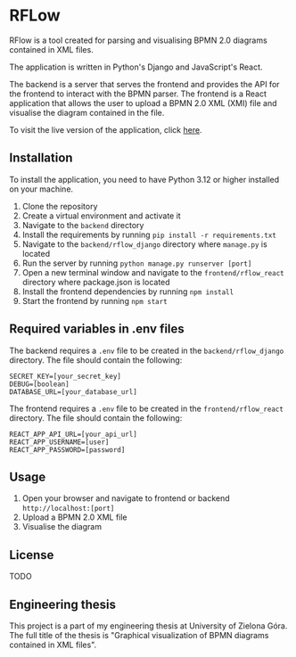 # RFLow

RFlow is a tool created for parsing and visualising BPMN 2.0 diagrams contained in XML files. 

The application is written in Python's Django and JavaScript's React. 

The backend is a server that serves the frontend and provides the API for the frontend to interact with the BPMN parser. 
The frontend is a React application that allows the user to upload a BPMN 2.0 XML (XMI) file and visualise the 
diagram contained in the file.

To visit the live version of the application, click [here](https://rflow.vercel.app/).

## Installation

To install the application, you need to have Python 3.12 or higher installed on your machine.

1. Clone the repository
2. Create a virtual environment and activate it
3. Navigate to the `backend` directory
4. Install the requirements by running `pip install -r requirements.txt`
5. Navigate to the `backend/rflow_django` directory where `manage.py` is located
6. Run the server by running `python manage.py runserver [port]`
7. Open a new terminal window and navigate to the `frontend/rflow_react` directory where package.json is located
8. Install the frontend dependencies by running `npm install`
9. Start the frontend by running `npm start`


## Required variables in .env files


The backend requires a `.env` file to be created in the `backend/rflow_django` directory. The file should contain the following:

```
SECRET_KEY=[your_secret_key]
DEBUG=[boolean]
DATABASE_URL=[your_database_url]
```


The frontend requires a `.env` file to be created in the `frontend/rflow_react` directory. 
The file should contain the following:

```
REACT_APP_API_URL=[your_api_url]
REACT_APP_USERNAME=[user]
REACT_APP_PASSWORD=[password]
```


## Usage

1. Open your browser and navigate to frontend or backend `http://localhost:[port]`
2. Upload a BPMN 2.0 XML file
3. Visualise the diagram

## License

TODO

## Engineering thesis
This project is a part of my engineering thesis at University of Zielona Góra. 
The full title of the thesis is "Graphical visualization of BPMN diagrams contained in XML files".
